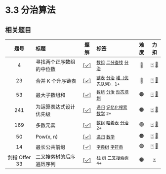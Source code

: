 # 3.3 分治算法

<!-- START TABLE -->
<!-- Please keep comment here to allow auto update -->
<!-- DON'T EDIT THIS SECTION, INSTEAD RE-RUN `npm run lc` TO UPDATE -->


## 相关题目

<!-- prettier-ignore -->
| 题号 | 标题 | 题解 | 标签 | 难度 | 力扣 |
| :------: | :------ | :------: | :------ | :------: | :------: |
| 4 | 寻找两个正序数组的中位数 | [[✓]](/problem/0004.md) |  [`数组`](/tag/array.md) [`二分查找`](/tag/binary-search.md) [`分治`](/tag/divide-and-conquer.md) | 🔴 | [🀄️](https://leetcode.cn/problems/median-of-two-sorted-arrays) [🔗](https://leetcode.com/problems/median-of-two-sorted-arrays) |
| 23 | 合并 K 个升序链表 | [[✓]](/problem/0023.md) |  [`链表`](/tag/linked-list.md) [`分治`](/tag/divide-and-conquer.md) [`堆（优先队列）`](/tag/heap-priority-queue.md) `1+` | 🔴 | [🀄️](https://leetcode.cn/problems/merge-k-sorted-lists) [🔗](https://leetcode.com/problems/merge-k-sorted-lists) |
| 53 | 最大子数组和 | [[✓]](/problem/0053.md) |  [`数组`](/tag/array.md) [`分治`](/tag/divide-and-conquer.md) [`动态规划`](/tag/dynamic-programming.md) | 🟠 | [🀄️](https://leetcode.cn/problems/maximum-subarray) [🔗](https://leetcode.com/problems/maximum-subarray) |
| 241 | 为运算表达式设计优先级 | [[✓]](/problem/0241.md) |  [`递归`](/tag/recursion.md) [`记忆化搜索`](/tag/memoization.md) [`数学`](/tag/math.md) `2+` | 🟠 | [🀄️](https://leetcode.cn/problems/different-ways-to-add-parentheses) [🔗](https://leetcode.com/problems/different-ways-to-add-parentheses) |
| 169 | 多数元素 | [[✓]](/problem/0169.md) |  [`数组`](/tag/array.md) [`哈希表`](/tag/hash-table.md) [`分治`](/tag/divide-and-conquer.md) `2+` | 🟢 | [🀄️](https://leetcode.cn/problems/majority-element) [🔗](https://leetcode.com/problems/majority-element) |
| 50 | Pow(x, n) | [[✓]](/problem/0050.md) |  [`递归`](/tag/recursion.md) [`数学`](/tag/math.md) | 🟠 | [🀄️](https://leetcode.cn/problems/powx-n) [🔗](https://leetcode.com/problems/powx-n) |
| 14 | 最长公共前缀 | [[✓]](/problem/0014.md) |  [`字典树`](/tag/trie.md) [`字符串`](/tag/string.md) | 🟢 | [🀄️](https://leetcode.cn/problems/longest-common-prefix) [🔗](https://leetcode.com/problems/longest-common-prefix) |
| 剑指 Offer 33 | 二叉搜索树的后序遍历序列 | [[✓]](/offer/jz_offer_33_1.md) |  [`栈`](/tag/stack.md) [`树`](/tag/tree.md) [`二叉搜索树`](/tag/binary-search-tree.md) `4+` | 🟠 | [🀄️](https://leetcode.cn/problems/er-cha-sou-suo-shu-de-hou-xu-bian-li-xu-lie-lcof) |

